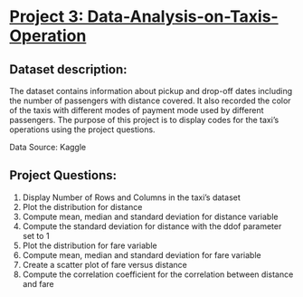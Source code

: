 # [Project 3: Data-Analysis-on-Taxis-Operation](http://localhost:8888/notebooks/Data%20Analysis%20on%20Taxi%20Services.ipynb)

## Dataset description:
The dataset contains information about pickup and drop-off dates including the number of passengers with distance covered. It also recorded the color of the taxis with different modes of payment mode used by different passengers. The purpose of this project is to display codes for the taxi’s operations using the project questions.

Data Source: Kaggle

## Project Questions:

1. Display Number of Rows and Columns in the taxi’s dataset
2. Plot the distribution for distance
3. Compute mean, median and standard deviation for distance variable
4. Compute the standard deviation for distance with the ddof parameter set to 1
5. Plot the distribution for fare variable
6. Compute mean, median and standard deviation for fare variable
7. Create a scatter plot of fare versus distance
8. Compute the correlation coefficient for the correlation between distance and fare

